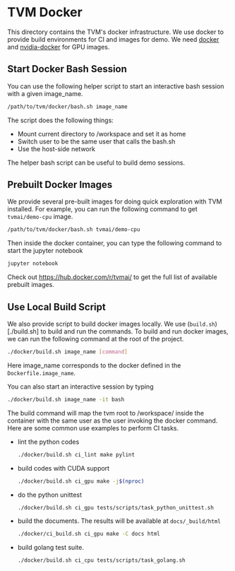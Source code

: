 <!--- Licensed to the Apache Software Foundation (ASF) under one -->
<!--- or more contributor license agreements.  See the NOTICE file -->
<!--- distributed with this work for additional information -->
<!--- regarding copyright ownership.  The ASF licenses this file -->
<!--- to you under the Apache License, Version 2.0 (the -->
<!--- "License"); you may not use this file except in compliance -->
<!--- with the License.  You may obtain a copy of the License at -->

<!---   http://www.apache.org/licenses/LICENSE-2.0 -->

<!--- Unless required by applicable law or agreed to in writing, -->
<!--- software distributed under the License is distributed on an -->
<!--- "AS IS" BASIS, WITHOUT WARRANTIES OR CONDITIONS OF ANY -->
<!--- KIND, either express or implied.  See the License for the -->
<!--- specific language governing permissions and limitations -->
<!--- under the License. -->

# TVM Docker

This directory contains the TVM's docker infrastructure.
We use docker to provide build environments for CI and images for demo.
We need [docker](https://docs.docker.com/engine/installation/) and
[nvidia-docker](https://github.com/NVIDIA/nvidia-docker/) for GPU images.

## Start Docker Bash Session

You can use the following helper script to start an
interactive bash session with a given image_name.

```bash
/path/to/tvm/docker/bash.sh image_name
```

The script does the following things:
- Mount current directory to /workspace and set it as home
- Switch user to be the same user that calls the bash.sh
- Use the host-side network

The helper bash script can be useful to build demo sessions.

## Prebuilt Docker Images

We provide several pre-built images for doing quick exploration with TVM installed.
For example, you can run the following command to get ```tvmai/demo-cpu``` image.

```bash
/path/to/tvm/docker/bash.sh tvmai/demo-cpu
```

Then inside the docker container, you can type the following command to start the jupyter notebook
```bash
jupyter notebook
```

Check out https://hub.docker.com/r/tvmai/ to get the full list of available prebuilt images.


## Use Local Build Script

We also provide script to build docker images locally.
We use (`build.sh`)[./build.sh] to build and run the commands.
To build and run docker images, we can run the following command
at the root of the project.

```bash
./docker/build.sh image_name [command]
```

Here image_name corresponds to the docker defined in the
```Dockerfile.image_name```.

You can also start an interactive session by typing

```bash
./docker/build.sh image_name -it bash
```

The build command will map the tvm root to /workspace/ inside the container
with the same user as the user invoking the docker command.
Here are some common use examples to perform CI tasks.

- lint the python codes

  ```bash
  ./docker/build.sh ci_lint make pylint
  ```

- build codes with CUDA support

  ```bash
  ./docker/build.sh ci_gpu make -j$(nproc)
  ```

- do the python unittest

  ```bash
  ./docker/build.sh ci_gpu tests/scripts/task_python_unittest.sh
  ```

- build the documents. The results will be available at `docs/_build/html`

  ```bash
  ./docker/ci_build.sh ci_gpu make -C docs html
  ```

- build golang test suite.

  ```bash
  ./docker/build.sh ci_cpu tests/scripts/task_golang.sh
  ```
